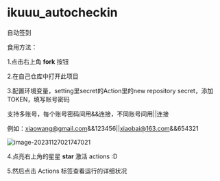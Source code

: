 # ikuuu_autocheckin
自动签到

食用方法：

1.点击右上角 **fork** 按钮

2.在自己仓库中打开此项目

3.配置环境变量，setting里secret的Action里的new repository secret，添加TOKEN，填写账号密码

支持多账号，每个账号密码间用&&连接，不同账号间用||连接

例如：xiaowang@gmail.com&&123456||xiaobai@163.com&&654321

![image-20231127021747021](C:\Users\luo_huang\AppData\Roaming\Typora\typora-user-images\image-20231127021747021.png)

4.点亮右上角的星星 **star** 激活 actions :D

5.然后点击 Actions 标签查看运行的详细状况

